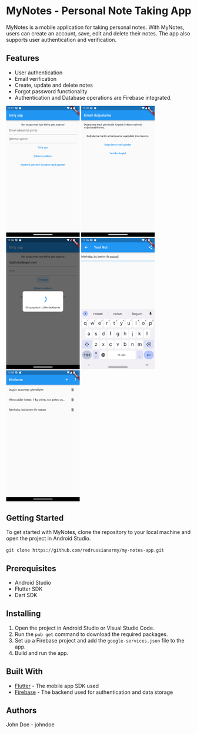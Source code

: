 # MyNotes - Personal Note Taking App

MyNotes is a mobile application for taking personal notes. With MyNotes, users can create an account, save, edit and delete their notes. The app also supports user authentication and verification.

## Features
- User authentication
- Email verification
- Create, update and delete notes
- Forgot password functionality
- Authentication and Database operations are Firebase integrated.

<a href="assets/readme/main_page.png"><img src="assets/readme/main_page.png" width="200"></a>
<a href="assets/readme/verify_email.png"><img src="assets/readme/verify_email.png" width="200"></a>
<a href="assets/readme/loading.png"><img src="assets/readme/loading.png" width="200"></a>
<a href="assets/readme/create_note.png"><img src="assets/readme/create_note.png" width="200"></a>
<a href="assets/readme/notes_list.png"><img src="assets/readme/notes_list.png" width="200"></a>

## Getting Started
To get started with MyNotes, clone the repository to your local machine and open the project in Android Studio.

```git clone https://github.com/redrussianarmy/my-notes-app.git```

## Prerequisites
- Android Studio
- Flutter SDK
- Dart SDK

## Installing
1. Open the project in Android Studio or Visual Studio Code.
2. Run the `pub get` command to download the required packages.
3. Set up a Firebase project and add the `google-services.json` file to the app.
4. Build and run the app.

## Built With
- [Flutter](https://flutter.dev) - The mobile app SDK used
- [Firebase](https://firebase.google.com) - The backend used for authentication and data storage

## Authors
John Doe - johndoe